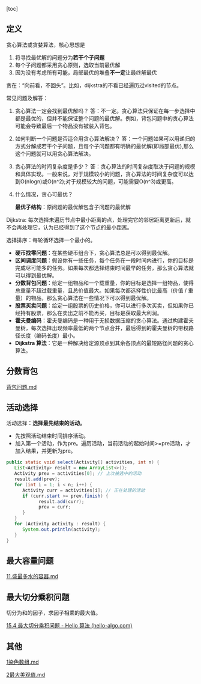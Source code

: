 [toc]

## 定义

贪心算法或贪婪算法，核心思想是

1. 将寻找最优解的问题分为**若干个子问题**
2. 每个子问题都采用贪心原则，选取当前最优解
3. 因为没有考虑所有可能，局部最优的堆叠**不一定**让最终解最优


贪在：“向前看，不回头”。比如，dijkstra的不看已经遍历过visited的节点。

常见问题及解答：

1. 贪心算法一定会找到最优解吗？
   答：不一定。贪心算法只保证在每一步选择中都是最优的，但并不能保证整个问题的最优解。例如，背包问题中的贪心算法可能会导致最后一个物品没有被装入背包。

2. 如何判断一个问题是否适合用贪心算法解决？
   答：一个问题如果可以用递归的方式分解成若干个子问题，且每个子问题都有明确的最优解(即局部最优),那么这个问题就可以用贪心算法解决。

3. 贪心算法的时间复杂度是多少？
   答：贪心算法的时间复杂度取决于问题的规模和具体实现。一般来说，对于规模较小的问题，贪心算法的时间复杂度可以达到O(nlogn)或O(n^2);对于规模较大的问题，可能需要O(n^3)或更高。

4. 什么情况，贪心可最优？

   **最优子结构**：原问题的最优解包含子问题的最优解

Dijkstra: 每次选择未遍历节点中最小距离的点，处理完它的邻居距离更新后，就不会再处理它，认为已经得到了这个节点的最小距离。

选择排序：每轮循环选择一个最小的。



- **硬币找零问题**：在某些硬币组合下，贪心算法总是可以得到最优解。
- **区间调度问题**：假设你有一些任务，每个任务在一段时间内进行，你的目标是完成尽可能多的任务。如果每次都选择结束时间最早的任务，那么贪心算法就可以得到最优解。
- **分数背包问题**：给定一组物品和一个载重量，你的目标是选择一组物品，使得总重量不超过载重量，且总价值最大。如果每次都选择性价比最高（价值 / 重量）的物品，那么贪心算法在一些情况下可以得到最优解。
- **股票买卖问题**：给定一组股票的历史价格，你可以进行多次买卖，但如果你已经持有股票，那么在卖出之前不能再买，目标是获取最大利润。
- **霍夫曼编码**：霍夫曼编码是一种用于无损数据压缩的贪心算法。通过构建霍夫曼树，每次选择出现频率最低的两个节点合并，最后得到的霍夫曼树的带权路径长度（编码长度）最小。
- **Dijkstra 算法**：它是一种解决给定源顶点到其余各顶点的最短路径问题的贪心算法。

## 分数背包

 [背包问题.md](背包问题.md) 


## 活动选择

活动选择：**选择最先结束的活动。**
- 先按照活动结束时间排序活动。
- 加入第一个活动，作为pre。遍历活动，当前活动的起始时间>=pre活动，才加入结果，并更新为pre。

```java
public static void select(Activity[] activities, int n) {
   List<Activity> result = new ArrayList<>();
   Activity prev = activities[0]; // 上次被选中的活动
   result.add(prev);
   for (int i = 1; i < n; i++) {
      Activity curr = activities[i]; // 正在处理的活动
      if (curr.start >= prev.finish) {
            result.add(curr);
            prev = curr;
      }
   }
   for (Activity activity : result) {
      System.out.println(activity);
   }
}
```

## 最大容量问题

 [11.盛最多水的容器.md](..\..\题\leetcode\11.盛最多水的容器.md) 

## 最大切分乘积问题

切分为和的因子，求因子相乘的最大值。

[15.4  最大切分乘积问题 - Hello 算法 (hello-algo.com)](https://www.hello-algo.com/chapter_greedy/max_product_cutting_problem/#2)

## 其他

 [1染色数组.md](..\..\..\题\笔试\美团\24秋\研7\1染色数组.md)  

[2最大美观值.md](..\..\..\题\笔试\美团\24秋\研7\2最大美观值.md) 

